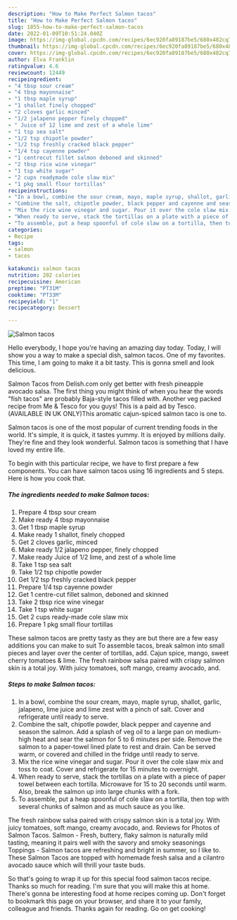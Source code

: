 ```yaml
---
description: "How to Make Perfect Salmon tacos"
title: "How to Make Perfect Salmon tacos"
slug: 1855-how-to-make-perfect-salmon-tacos
date: 2022-01-09T10:51:24.040Z
image: https://img-global.cpcdn.com/recipes/6ec920fa89187be5/680x482cq70/salmon-tacos-recipe-main-photo.jpg
thumbnail: https://img-global.cpcdn.com/recipes/6ec920fa89187be5/680x482cq70/salmon-tacos-recipe-main-photo.jpg
cover: https://img-global.cpcdn.com/recipes/6ec920fa89187be5/680x482cq70/salmon-tacos-recipe-main-photo.jpg
author: Elva Franklin
ratingvalue: 4.6
reviewcount: 12449
recipeingredient:
- "4 tbsp sour cream"
- "4 tbsp mayonnaise"
- "1 tbsp maple syrup"
- "1 shallot finely chopped"
- "2 cloves garlic minced"
- "1/2 jalapeno pepper finely chopped"
- " Juice of 12 lime and zest of a whole lime"
- "1 tsp sea salt"
- "1/2 tsp chipotle powder"
- "1/2 tsp freshly cracked black pepper"
- "1/4 tsp cayenne powder"
- "1 centrecut fillet salmon deboned and skinned"
- "2 tbsp rice wine vinegar"
- "1 tsp white sugar"
- "2 cups readymade cole slaw mix"
- "1 pkg small flour tortillas"
recipeinstructions:
- "In a bowl, combine the sour cream, mayo, maple syrup, shallot, garlic, jalapeno, lime juice and lime zest with a pinch of salt. Cover and refrigerate until ready to serve."
- "Combine the salt, chipotle powder, black pepper and cayenne and season the salmon. Add a splash of veg oil to a large pan on medium-high heat and sear the salmon for 5 to 6 minutes per side. Remove the salmon to a paper-towel lined plate to rest and drain. Can be served warm, or covered and chilled in the fridge until ready to serve."
- "Mix the rice wine vinegar and sugar. Pour it over the cole slaw mix and toss to coat. Cover and refrigerate for 15 minutes to overnight."
- "When ready to serve, stack the tortillas on a plate with a piece of paper towel between each tortilla. Microwave for 15 to 20 seconds until warm. Also, break the salmon up into large chunks with a fork."
- "To assemble, put a heap spoonful of cole slaw on a tortilla, then top with several chunks of salmon and as much sauce as you like."
categories:
- Recipe
tags:
- salmon
- tacos

katakunci: salmon tacos 
nutrition: 202 calories
recipecuisine: American
preptime: "PT31M"
cooktime: "PT33M"
recipeyield: "1"
recipecategory: Dessert

---
```



![Salmon tacos](https://img-global.cpcdn.com/recipes/6ec920fa89187be5/680x482cq70/salmon-tacos-recipe-main-photo.jpg)

Hello everybody, I hope you're having an amazing day today. Today, I will show you a way to make a special dish, salmon tacos. One of my favorites. This time, I am going to make it a bit tasty. This is gonna smell and look delicious.

Salmon Tacos from Delish.com only get better with fresh pineapple avocado salsa. The first thing you might think of when you hear the words &#34;fish tacos&#34; are probably Baja-style tacos filled with. Another veg packed recipe from Me &amp; Tesco for you guys! This is a paid ad by Tesco. (AVAILABLE IN UK ONLY)This aromatic cajun-spiced salmon taco is one to.

Salmon tacos is one of the most popular of current trending foods in the world. It's simple, it is quick, it tastes yummy. It is enjoyed by millions daily. They're fine and they look wonderful. Salmon tacos is something that I have loved my entire life.


To begin with this particular recipe, we have to first prepare a few components. You can have salmon tacos using 16 ingredients and 5 steps. Here is how you cook that.

<!--inarticleads1-->

##### The ingredients needed to make Salmon tacos:

1. Prepare 4 tbsp sour cream
1. Make ready 4 tbsp mayonnaise
1. Get 1 tbsp maple syrup
1. Make ready 1 shallot, finely chopped
1. Get 2 cloves garlic, minced
1. Make ready 1/2 jalapeno pepper, finely chopped
1. Make ready  Juice of 1/2 lime, and zest of a whole lime
1. Take 1 tsp sea salt
1. Take 1/2 tsp chipotle powder
1. Get 1/2 tsp freshly cracked black pepper
1. Prepare 1/4 tsp cayenne powder
1. Get 1 centre-cut fillet salmon, deboned and skinned
1. Take 2 tbsp rice wine vinegar
1. Take 1 tsp white sugar
1. Get 2 cups ready-made cole slaw mix
1. Prepare 1 pkg small flour tortillas


These salmon tacos are pretty tasty as they are but there are a few easy additions you can make to suit To assemble tacos, break salmon into small pieces and layer over the center of tortillas, add. Cajun spice, mango, sweet cherry tomatoes &amp; lime. The fresh rainbow salsa paired with crispy salmon skin is a total joy. With juicy tomatoes, soft mango, creamy avocado, and. 

<!--inarticleads2-->

##### Steps to make Salmon tacos:

1. In a bowl, combine the sour cream, mayo, maple syrup, shallot, garlic, jalapeno, lime juice and lime zest with a pinch of salt. Cover and refrigerate until ready to serve.
1. Combine the salt, chipotle powder, black pepper and cayenne and season the salmon. Add a splash of veg oil to a large pan on medium-high heat and sear the salmon for 5 to 6 minutes per side. Remove the salmon to a paper-towel lined plate to rest and drain. Can be served warm, or covered and chilled in the fridge until ready to serve.
1. Mix the rice wine vinegar and sugar. Pour it over the cole slaw mix and toss to coat. Cover and refrigerate for 15 minutes to overnight.
1. When ready to serve, stack the tortillas on a plate with a piece of paper towel between each tortilla. Microwave for 15 to 20 seconds until warm. Also, break the salmon up into large chunks with a fork.
1. To assemble, put a heap spoonful of cole slaw on a tortilla, then top with several chunks of salmon and as much sauce as you like.


The fresh rainbow salsa paired with crispy salmon skin is a total joy. With juicy tomatoes, soft mango, creamy avocado, and. Reviews for Photos of Salmon Tacos. Salmon - Fresh, buttery, flaky salmon is naturally mild tasting, meaning it pairs well with the savory and smoky seasonings Toppings - Salmon tacos are refreshing and bright in summer, so I like to. These Salmon Tacos are topped with homemade fresh salsa and a cilantro avocado sauce which will thrill your taste buds. 

So that's going to wrap it up for this special food salmon tacos recipe. Thanks so much for reading. I'm sure that you will make this at home. There's gonna be interesting food at home recipes coming up. Don't forget to bookmark this page on your browser, and share it to your family, colleague and friends. Thanks again for reading. Go on get cooking!
